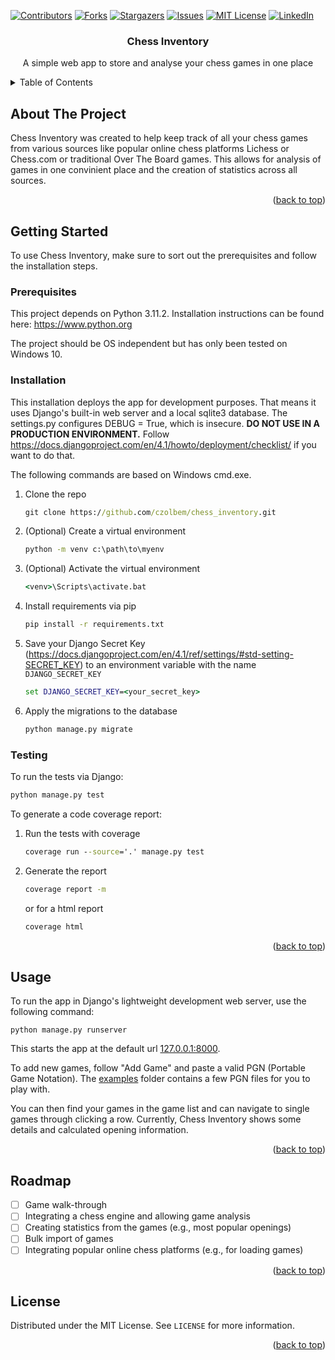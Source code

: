 <!-- Improved compatibility of back to top link: See: https://github.com/othneildrew/Best-README-Template/pull/73 -->
<a name="readme-top"></a>
<!--
*** Readme based on template from https://github.com/othneildrew/Best-README-Template
-->


<!-- PROJECT SHIELDS -->
<!--
*** I'm using markdown "reference style" links for readability.
*** Reference links are enclosed in brackets [ ] instead of parentheses ( ).
*** See the bottom of this document for the declaration of the reference variables
*** for contributors-url, forks-url, etc. This is an optional, concise syntax you may use.
*** https://www.markdownguide.org/basic-syntax/#reference-style-links
-->
[![Contributors][contributors-shield]][contributors-url]
[![Forks][forks-shield]][forks-url]
[![Stargazers][stars-shield]][stars-url]
[![Issues][issues-shield]][issues-url]
[![MIT License][license-shield]][license-url]
[![LinkedIn][linkedin-shield]][linkedin-url]



<h3 align="center">Chess Inventory</h3>

<div>
  <p align="center">
    A simple web app to store and analyse your chess games in one place
  </p>
</div>



<!-- TABLE OF CONTENTS -->
<details>
  <summary>Table of Contents</summary>
  <ol>
    <li>
      <a href="#about-the-project">About The Project</a>
    </li>
    <li>
      <a href="#getting-started">Getting Started</a>
      <ul>
        <li><a href="#prerequisites">Prerequisites</a></li>
        <li><a href="#installation">Installation</a></li>
        <li><a href="#testing">Testing</a></li>
      </ul>
    </li>
    <li><a href="#usage">Usage</a></li>
    <li><a href="#roadmap">Roadmap</a></li>
    <li><a href="#license">License</a></li>
  </ol>
</details>



<!-- ABOUT THE PROJECT -->
## About The Project

Chess Inventory was created to help keep track of all your chess games from various sources like popular online chess platforms Lichess or Chess.com or traditional Over The Board games. This allows for analysis of games in one convinient place and the creation of statistics across all sources.   

<p align="right">(<a href="#readme-top">back to top</a>)</p>


<!-- GETTING STARTED -->
## Getting Started

To use Chess Inventory, make sure to sort out the prerequisites and follow the installation steps.

### Prerequisites

This project depends on Python 3.11.2. Installation instructions can be found here: https://www.python.org


The project should be OS independent but has only been tested on Windows 10.


### Installation
This installation deploys the app for development purposes. That means it uses Django's built-in web server and a local sqlite3 database. The settings.py configures DEBUG = True, which is insecure. <b>DO NOT USE IN A PRODUCTION ENVIRONMENT.</b> Follow https://docs.djangoproject.com/en/4.1/howto/deployment/checklist/ if you want to do that. 


The following commands are based on Windows cmd.exe.
1. Clone the repo
   ```cmd
   git clone https://github.com/czolbem/chess_inventory.git
   ```
2. (Optional) Create a virtual environment
   ```cmd
   python -m venv c:\path\to\myenv
   ```
3. (Optional) Activate the virtual environment
   ```cmd
   <venv>\Scripts\activate.bat
   ```
4. Install requirements via pip
   ```cmd
   pip install -r requirements.txt
   ```
5. Save your Django Secret Key (https://docs.djangoproject.com/en/4.1/ref/settings/#std-setting-SECRET_KEY) to an environment variable with the name `DJANGO_SECRET_KEY`
   ```cmd
   set DJANGO_SECRET_KEY=<your_secret_key>
   ```
6. Apply the migrations to the database
   ```cmd
   python manage.py migrate
   ```
### Testing

To run the tests via Django:
   ```cmd
   python manage.py test
   ```
To generate a code coverage report:
1. Run the tests with coverage
   ```cmd
   coverage run --source='.' manage.py test
   ```
2. Generate the report
   ```cmd
   coverage report -m
   ```
   or for a html report
   ```cmd
   coverage html
   ```


<p align="right">(<a href="#readme-top">back to top</a>)</p>



<!-- USAGE EXAMPLES -->
## Usage

To run the app in Django's lightweight development web server, use the following command:
```
python manage.py runserver
```

This starts the app at the default url [127.0.0.1:8000]().


To add new games, follow "Add Game" and paste a valid PGN (Portable Game Notation). The [examples](https://github.com/czolbem/chess_inventory/blob/main/examples) folder contains a few PGN files for you to play with.  


You can then find your games in the game list and can navigate to single games through clicking a row. Currently, Chess Inventory shows some details and calculated opening information.

<p align="right">(<a href="#readme-top">back to top</a>)</p>



<!-- ROADMAP -->
## Roadmap

- [ ] Game walk-through
- [ ] Integrating a chess engine and allowing game analysis
- [ ] Creating statistics from the games (e.g., most popular openings)
- [ ] Bulk import of games
- [ ] Integrating popular online chess platforms (e.g., for loading games)

<p align="right">(<a href="#readme-top">back to top</a>)</p>




<!-- LICENSE -->
## License

Distributed under the MIT License. See `LICENSE` for more information.

<p align="right">(<a href="#readme-top">back to top</a>)</p>




<!-- MARKDOWN LINKS & IMAGES -->
<!-- https://www.markdownguide.org/basic-syntax/#reference-style-links -->
[contributors-shield]: https://img.shields.io/github/contributors/czolbem/chess_inventory.svg?style=for-the-badge
[contributors-url]: https://github.com/czolbem/chess_inventory/graphs/contributors
[forks-shield]: https://img.shields.io/github/forks/czolbem/chess_inventory.svg?style=for-the-badge
[forks-url]: https://github.com/czolbem/chess_inventory/network/members
[stars-shield]: https://img.shields.io/github/stars/czolbem/chess_inventory.svg?style=for-the-badge
[stars-url]: https://github.com/czolbem/chess_inventory/stargazers
[issues-shield]: https://img.shields.io/github/issues/czolbem/chess_inventory.svg?style=for-the-badge
[issues-url]: https://github.com/czolbem/chess_inventory/issues
[license-shield]: https://img.shields.io/github/license/czolbem/chess_inventory.svg?style=for-the-badge
[license-url]: https://github.com/czolbem/chess_inventory/blob/main/LICENSE
[linkedin-shield]: https://img.shields.io/badge/-LinkedIn-black.svg?style=for-the-badge&logo=linkedin&colorB=555
[linkedin-url]: https://linkedin.com/in/marc-czolbe